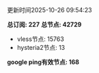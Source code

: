 更新时间2025-10-26 09:54:23

**总订阅: 227**
**总节点: 42729**
- vless节点: 15763
- hysteria2节点: 13

**google ping有效节点: 168**
